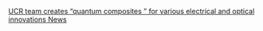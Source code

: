 [UCR team creates “quantum composites ” for various electrical and optical innovations   News](https://qi.tc/qi/112793)